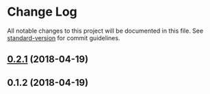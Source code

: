 # Change Log

All notable changes to this project will be documented in this file. See [standard-version](https://github.com/conventional-changelog/standard-version) for commit guidelines.

<a name="0.2.1"></a>
## [0.2.1](https://github.com/davidecavaliere/ts-debug/compare/v0.1.2...v0.2.1) (2018-04-19)



<a name="0.1.2"></a>
## 0.1.2 (2018-04-19)
